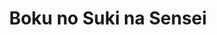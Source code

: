 --- 
title: "Boku no Suki na Sensei"
publishdate: "2019-7-22T16:48:46+02:00"
src: "https://365manga.net/manga/boku-no-suki-na-sensei"
image: "https://data.365manga.net/images/thumbnails/6886-boku-no-suki-na-sensei.jpg"
description: "From Obsession: Kenmoto Kazuki is a 15 year old high school student who is late for school on his very first day. As he's running to school he sees someone ontop of a wall that warns him not to go through the main entrance. Without a second thought he blurted out three words, 'Please marry me!' From the shock the person falls off the wall where Kenmoto Kazuki discovers he…"
---